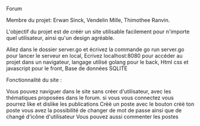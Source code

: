 Forum

Membre du projet: Erwan Sinck, Vendelin Mille, Thimothee Ranvin.

L'objectif du projet est de créér un site utilisable facilement pour n'importe quel utilisateur, ainsi qu'un design agréable.

Allez dans le dossier server.go et écrivez la commande go run server.go pour lancer le serveur en local,
Ecrivez localhost:8080 pour accéder au projet dans un navigateur,
langage utilisé golang pour le back,
Html css et javascript pour le front, 
Base de données SQLITE


Fonctionnalité du site :

Vous pouvez naviguer dans le site sans créer d'utilisateur, avec les thématiques proposées dans le forum.
si vous vous connectez vous pourrez like et dislike les publications
Crèè un poste avec le bouton crèè ton poste
vous avez la possibilité de changer de mot de passe
ainsi que de changé d'icône d'utilisateur
Vous pouvez aussi commenter les postes
